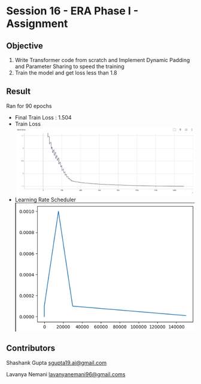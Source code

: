 # Session 16 - ERA Phase I - Assignment 

## Objective

1. Write Transformer code from scratch and Implement Dynamic Padding and Parameter Sharing to speed the training
2. Train the model and get loss less than 1.8


## Result

Ran for 90 epochs

* Final Train Loss : 1.504
* Train Loss
![Curves](./images/train_loss.png)
* Learning Rate Scheduler
![Curves](./images/lr_scheduler.png)

Contributors
-------------------------
Shashank Gupta sgupta19.ai@gmail.com

Lavanya Nemani lavanyanemani96@gmail.coms